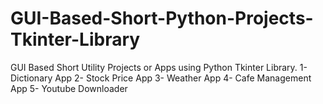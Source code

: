 # GUI-Based-Short-Python-Projects-Tkinter-Library

GUI Based Short Utility Projects or Apps using Python Tkinter Library.
1- Dictionary App
2- Stock Price App
3- Weather App
4- Cafe Management App
5- Youtube Downloader
